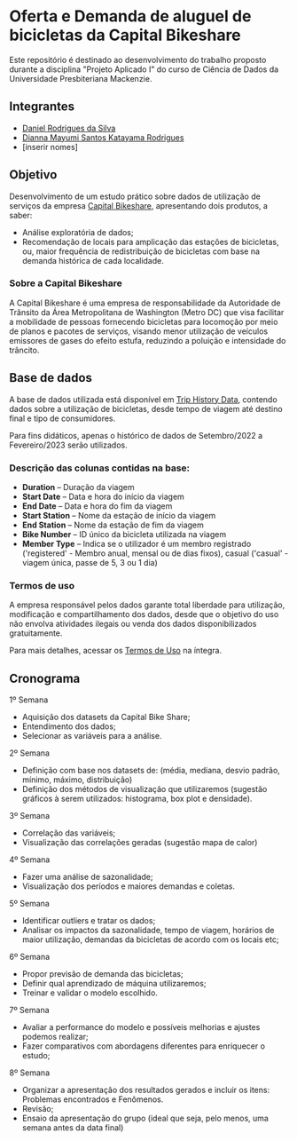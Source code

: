 # Oferta e Demanda de aluguel de bicicletas da Capital Bikeshare 
Este repositório é destinado ao desenvolvimento do trabalho proposto durante a disciplina "Projeto Aplicado I" do curso de Ciência de Dados da Universidade Presbiteriana Mackenzie.

## Integrantes
- [Daniel Rodrigues da Silva](https://www.linkedin.com/in/danielrod147/)
- [Dianna Mayumi Santos Katayama Rodrigues](https://www.linkedin.com/in/dianna-katayama-016274216/)
- [inserir nomes]

## Objetivo
Desenvolvimento de um estudo prático sobre dados de utilização de serviços da empresa [Capital Bikeshare](https://capitalbikeshare.com), apresentando dois produtos, a saber: 
- Análise exploratória de dados; 
- Recomendação de locais para amplicação das estações de bicicletas, ou, maior frequência de redistribuição de bicicletas com base na demanda histórica de cada localidade.

### Sobre a Capital Bikeshare
A Capital Bikeshare é uma empresa de responsabilidade da Autoridade de Trânsito da Área Metropolitana de Washington (Metro DC) que visa facilitar a mobilidade de pessoas fornecendo bicicletas para locomoção por meio de planos e pacotes de serviços, visando menor utilização de veículos emissores de gases do efeito estufa, reduzindo a poluição e intensidade do trâncito.

## Base de dados
A base de dados utilizada está disponível em [Trip History Data](https://s3.amazonaws.com/capitalbikeshare-data/index.html), contendo dados sobre a utilização de bicicletas, desde tempo de viagem até destino final e tipo de consumidores.

Para fins didáticos, apenas o histórico de dados de Setembro/2022 a Fevereiro/2023 serão utilizados.

### Descrição das colunas contidas na base:

- **Duration** – Duração da viagem
- **Start Date** – Data e hora do início da viagem
- **End Date** – Data e hora do fim da viagem
- **Start Station** – Nome da estação de início da viagem
- **End Station** – Nome da estação de fim da viagem
- **Bike Number** – ID único da bicicleta utilizada na viagem
- **Member Type** – Indica se o utilizador é um membro registrado ('registered' - Membro anual, mensal ou de dias fixos), casual ('casual' - viagem única, passe de 5, 3 ou 1 dia)

### Termos de uso
A empresa responsável pelos dados garante total liberdade para utilização, modificação e compartilhamento dos dados, desde que o objetivo do uso não envolva atividades ilegais ou venda dos dados disponibilizados gratuitamente.

Para mais detalhes, acessar os [Termos de Uso](https://ride.capitalbikeshare.com/data-license-agreement) na íntegra.

## Cronograma

1º Semana
-	Aquisição dos datasets da Capital Bike Share;
-	Entendimento dos dados;
-	Selecionar as variáveis para a análise.

2º Semana
-	Definição com base nos datasets de: (média, mediana, desvio padrão, mínimo, máximo, distribuição)
-	Definição dos métodos de visualização que utilizaremos (sugestão gráficos à serem utilizados: histograma, box plot e densidade).

3º Semana
-	Correlação das variáveis;
-	Visualização das correlações geradas (sugestão mapa de calor)

4º Semana
-	Fazer uma análise de sazonalidade;
-	Visualização dos períodos e maiores demandas e coletas.

5º Semana
-	Identificar outliers e tratar os dados;
-	Analisar os impactos da sazonalidade, tempo de viagem, horários de maior utilização, demandas da bicicletas de acordo com os locais etc;

6º Semana
-	Propor previsão de demanda das bicicletas;
-	Definir qual aprendizado de máquina utilizaremos;
-	Treinar e validar o modelo escolhido.

7º Semana
-	Avaliar a performance do modelo e possíveis melhorias e ajustes podemos realizar;
-	Fazer comparativos com abordagens diferentes para enriquecer o estudo;

8º Semana
-	Organizar a apresentação dos resultados gerados e incluir os itens: Problemas encontrados e Fenômenos.
-	Revisão;
-	Ensaio da apresentação do grupo (ideal que seja, pelo menos, uma semana antes da data final)
